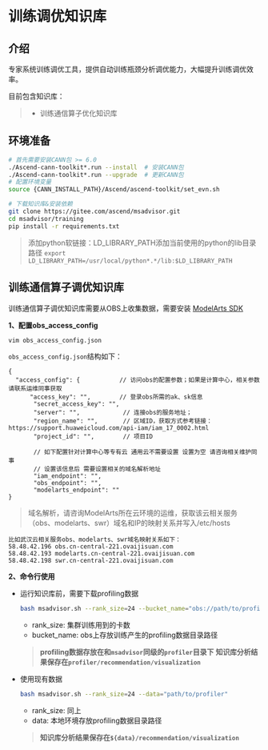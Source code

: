 #  训练调优知识库
## 介绍
专家系统训练调优工具，提供自动训练瓶颈分析调优能力，大幅提升训练调优效率。

目前包含知识库：
> -  训练通信算子优化知识库

## 环境准备
```bash
# 首先需要安装CANN包 >= 6.0
./Ascend-cann-toolkit*.run --install  # 安装CANN包
./Ascend-cann-toolkit*.run --upgrade  # 更新CANN包
# 配置环境变量
source {CANN_INSTALL_PATH}/Ascend/ascend-toolkit/set_evn.sh

# 下载知识库&安装依赖
git clone https://gitee.com/ascend/msadvisor.git
cd msadvisor/training
pip install -r requirements.txt
```

> 添加python软链接：LD_LIBRARY_PATH添加当前使用的python的lib目录路径
> `export LD_LIBRARY_PATH=/usr/local/python*.*/lib:$LD_LIBRARY_PATH`


## 训练通信算子调优知识库

训练通信算子调优知识库需要从OBS上收集数据，需要安装 [ModelArts SDK](https://support.huaweicloud.com/sdkreference-modelarts/modelarts_04_0004.html)


**1、配置obs_access_config**
```bash
vim obs_access_config.json  
```

`obs_access_config.json`结构如下：
```
{
  "access_config": {           // 访问obs的配置参数；如果是计算中心，相关参数请联系运维同事获取
      "access_key": "",        // 登录obs所需的ak、sk信息
       "secret_access_key": "", 
       "server": "",            // 连接obs的服务地址；
       "region_name": "",       // 区域ID，获取方式参考链接：https://support.huaweicloud.com/api-iam/iam_17_0002.html
       "project_id": "",        // 项目ID 
       
       // 如下配置针对计算中心等专有云 通用云不需要设置 设置为空 请咨询相关维护同事
       // 设置该信息后 需要设置相关的域名解析地址
       "iam_endpoint": "",
       "obs_endpoint": "",
       "modelarts_endpoint": ""
}
```
> 域名解析，请咨询ModelArts所在云环境的运维，获取该云相关服务（obs、modelarts、swr）域名和IP的映射关系并写入/etc/hosts


```
比如武汉云相关服务obs、modelarts、swr域名映射关系如下：
58.48.42.196 obs.cn-central-221.ovaijisuan.com
58.48.42.193 modelarts.cn-central-221.ovaijisuan.com
58.48.42.198 swr.cn-central-221.ovaijisuan.com
```

**2、命令行使用**
- 运行知识库前，需要下载profiling数据
	```bash
	bash msadvisor.sh --rank_size=24 --bucket_name="obs://path/to/profiler"
	```
	- rank_size: 集群训练用到的卡数
	- bucket_name: obs上存放训练产生的profiling数据目录路径
	> **profiling数据存放在和`msadvisor`同级的`profiler`目录下**
  > **知识库分析结果保存在`profiler/recommendation/visualization`**

- 使用现有数据
	```bash
	bash msadvisor.sh --rank_size=24 --data="path/to/profiler"
	```
	- rank_size: 同上
	- data: 本地环境存放profiling数据目录路径
	
	> **知识库分析结果保存在`${data}/recommendation/visualization`**